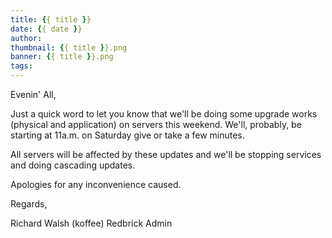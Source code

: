 ```yaml
---
title: {{ title }}
date: {{ date }}
author:
thumbnail: {{ title }}.png
banner: {{ title }}.png
tags:
---
```


Evenin' All,

Just a quick word to let you know that we'll be doing some upgrade works
(physical and application) on servers this weekend. We'll, probably, be
starting at 11a.m. on Saturday give or take a few minutes.

All servers will be affected by these updates and we'll be stopping
services and  doing cascading updates.

Apologies for any inconvenience caused.

Regards,

Richard Walsh (koffee)
Redbrick Admin

